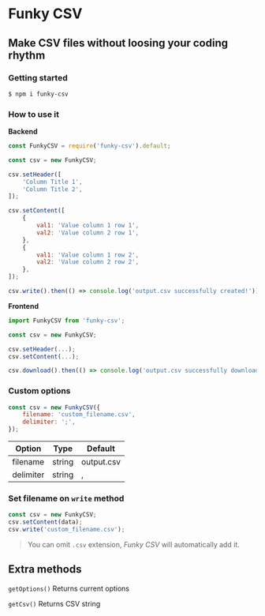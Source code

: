# Funky CSV
## Make CSV files without loosing your coding rhythm

### Getting started
```bash
$ npm i funky-csv
```

### How to use it
**Backend**
```javascript
const FunkyCSV = require('funky-csv').default;

const csv = new FunkyCSV;

csv.setHeader([
    'Column Title 1',
    'Column Title 2',
]);

csv.setContent([
    {
        val1: 'Value column 1 row 1',
        val2: 'Value column 2 row 1',
    },
    {
        val1: 'Value column 1 row 2',
        val2: 'Value column 2 row 2',
    },
]);

csv.write().then(() => console.log('output.csv successfully created!'));
```

**Frontend**
```javascript
import FunkyCSV from 'funky-csv';

const csv = new FunkyCSV;

csv.setHeader(...);
csv.setContent(...);

csv.download().then(() => console.log('output.csv successfully downloaded!'));
```
### Custom options
```javascript
const csv = new FunkyCSV({
    filename: 'custom_filename.csv',
    delimiter: ';',
});
```

| Option     | Type      | Default     |
|------------|-----------|-------------|
| filename   | string    | output.csv  |
| delimiter  | string    | ,           |

### Set filename on `write` method

```javascript
const csv = new FunkyCSV;
csv.setContent(data);
csv.write('custom_filename.csv');
```
> You can omit `.csv` extension, *Funky CSV* will automatically add it.

## Extra methods
`getOptions()` Returns current options

`getCsv()` Returns CSV string

